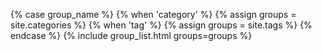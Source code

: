 {% case group_name %}
    {% when 'category' %}
      {% assign groups = site.categories %}
    {% when 'tag' %}
     {% assign groups = site.tags %}
  {% endcase %}
  {% include group_list.html groups=groups %}
